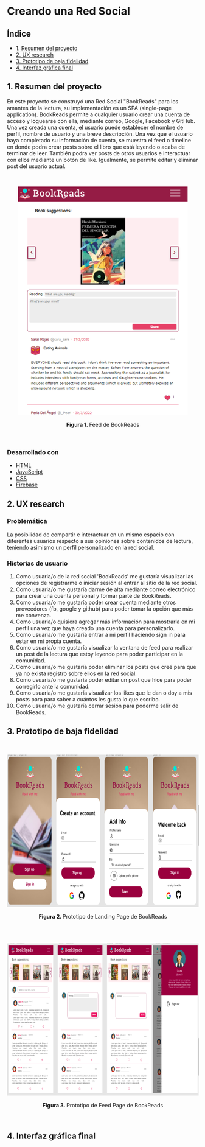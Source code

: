 # Creando una Red Social

## Índice

- [1. Resumen del proyecto](#1-Resumen-del-proyecto)
- [2. UX research](#2-UX-research)
- [3. Prototipo de baja fidelidad](#3-Prototipo-de-baja-fidelidad)
- [4. Interfaz gráfica final](#5-Interfaz-gráfica-final)

## 1. Resumen del proyecto

En este proyecto se construyó una Red Social "BookReads" para los amantes de la lectura, su implementación es un SPA (single-page application). BookReads permite a cualquier usuario crear una cuenta de acceso y loguearse con ella, mediante correo, Google, Facebook y GitHub. Una vez creada una cuenta, el usuario puede establecer el nombre de perfil, nombre de usuario y una breve descripción. Una vez que el usuario haya completado su información de cuenta, se muestra el feed o timeline en donde podra crear posts sobre el libro que está leyendo o acaba de terminar de leer. También podra ver posts de otros usuarios e interactuar con ellos mediante un botón de like. Igualmente, se permite editar y eliminar post del usuario actual.

<br>

<p align="center">
<img 
height = "600"
src="images/feed.png"/>
</p>     
<p align="center"><strong>Figura 1. </strong>Feed de BookReads</p>
<br/>

### Desarrollado con

- [HTML](https://developer.mozilla.org/en-US/docs/Glossary/HTML)
- [JavaScript](https://www.javascript.com/)
- [CSS](https://developer.mozilla.org/en-US/docs/Web/CSS)
- [Firebase](https://firebase.google.com/?hl=es-419)

## 2. UX research

### Problemática 
La posibilidad de compartir e interactuar en un mismo espacio con diferentes usuarios respecto a sus opiniones sobre contenidos de lectura, teniendo asimismo un perfil personalizado en la red social. 

### Historias de usuario
1. Como usuaria/o de la red social 'BookReads' me gustaría visualizar las opciones de registrarme o iniciar sesión al entrar al sitio de la red social.
2. Como usuaria/o me gustaría darme de alta mediante correo electrónico para crear una cuenta personal y formar parte de BookReads.
3. Como usuaria/o me gustaría poder crear cuenta mediante otros proveedores (fb, google y github) para poder tomar la opción que más me convenza.
4. Como usuaria/o quisiera agregar más información para mostrarla en mi perfil una vez que haya creado una cuenta para personalizarlo.
5. Como usuaria/o me gustaría entrar a mi perfil haciendo sign in para estar en mi propia cuenta.
6. Como usuaria/o me gustaría visualizar la ventana de feed para realizar un post de la lectura que estoy leyendo para poder participar en la comunidad.
7. Como usuaria/o me gustaría poder eliminar los posts que creé para que ya no exista registro sobre ellos en la red social.
8. Como usuaria/o me gustaría poder editar un post que hice para poder corregirlo ante la comunidad. 
9. Como usuaria/o me gustaría visualizar los likes que le dan o doy a mis posts para para saber a cuántos les gusta lo que escribo.
10. Como usuaria/o me gustaría cerrar sesión para poderme salir de BookReads.

## 3. Prototipo de baja fidelidad
<br/>
<p align="center">
<img 
height = "400"
src="images/landingPrototype.png"/>
</p>     
<p align="center"><strong>Figura 2. </strong>Prototipo de Landing Page de BookReads</p>
<br/>

<br/>
<p align="center">
<img 
height = "400"
src="images/feedPrototype.png"/>
</p>     
<p align="center"><strong>Figura 3. </strong>Prototipo de Feed Page de BookReads</p>
<br/>

## 4. Interfaz gráfica final
